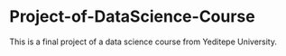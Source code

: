# Project-of-DataScience-Course
This is a final project of a data science course from Yeditepe University.
